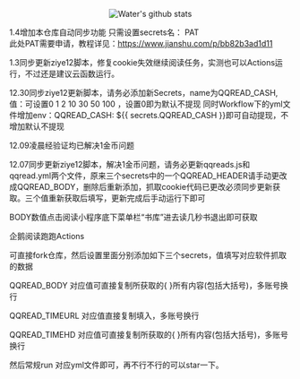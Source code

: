 <p align="center"><img alt="Water's github stats" src="https://github-readme-stats.vercel.app/api?username=Water008&show_icons=true&hide_border=true" /></p>

1.4增加本仓库自动同步功能 只需设置secrets名：  PAT   
此处PAT需要申请，教程详见：https://www.jianshu.com/p/bb82b3ad1d11

1.3同步更新ziye12脚本，修复cookie失效继续阅读任务，实测也可以Actions运行，不过还是建议云函数运行。

12.30同步ziye12更新脚本，请务必添加新Secrets，name为QQREAD_CASH,值：可设置0 1 2 10 30 50 100 ，设置0即为默认不提现
同时Workflow下的yml文件增加env：QQREAD_CASH: ${{ secrets.QQREAD_CASH }}即可自动提现，不增加默认不提现

12.09凌晨经验证均已解决1金币问题

12.07同步更新ziye12脚本，解决1金币问题，请务必更新qqreads.js和qqread.yml两个文件，原来三个secrets中的一个QQREAD_HEADER请手动更改成QQREAD_BODY，删除后重新添加，抓取cookie代码已更改必须同步更新获取。三个值重新获取后填写，更新完成后手动运行下即可

BODY数值点击阅读小程序底下菜单栏“书库”进去读几秒书退出即可获取

企鹅阅读跑跑Actions

可直接fork仓库，然后设置里面分别添加如下三个secrets，值填写对应软件抓取的数据

QQREAD_BODY       对应值可直接复制所获取的{  }所有内容(包括大括号)，多账号换行

QQREAD_TIMEURL    对应值直接复制填入，多账号换行

QQREAD_TIMEHD     对应值可直接复制所获取的{  }所有内容(包括大括号)，多账号换行

然后常规run 对应yml文件即可，再不行不行的可以star一下。
